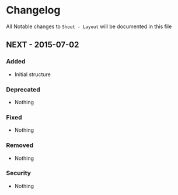 # Changelog

All Notable changes to `Shout - Layout` will be documented in this file

## NEXT - 2015-07-02

### Added
- Initial structure

### Deprecated
- Nothing

### Fixed
- Nothing

### Removed
- Nothing

### Security
- Nothing
